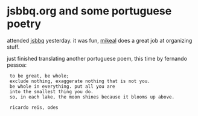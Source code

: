 # jsbbq.org and some portuguese poetry

attended [jsbbq](http://jsbbq.org) yesterday. it was fun, [mikeal](http://mikealrogers.com) does a great job at organizing stuff.

just finished translating another portuguese poem, this time by fernando pessoa:

     to be great, be whole; 
     exclude nothing, exaggerate nothing that is not you. 
     be whole in everything. put all you are 
     into the smallest thing you do. 
     so, in each lake, the moon shines because it blooms up above.
     
     ricardo reis, odes